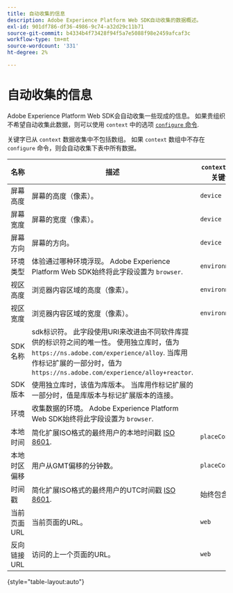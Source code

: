 ```yaml
---
title: 自动收集的信息
description: Adobe Experience Platform Web SDK自动收集的数据概述。
exl-id: 901df786-df36-4986-9c74-a32d29c11b71
source-git-commit: b4334b4f73428f94f5a7e5088f98e2459afcaf3c
workflow-type: tm+mt
source-wordcount: '331'
ht-degree: 2%

---
```


# 自动收集的信息

Adobe Experience Platform Web SDK会自动收集一些现成的信息。 如果贵组织不希望自动收集此数据，则可以使用 `context` 中的选项 [`configure` 命令](../fundamentals/configuring-the-sdk.md).

关键字已从 `context` 数据收集中不包括数组。 如果 `context` 数组中不存在 `configure` 命令，则会自动收集下表中所有数据。

| 名称 | 描述 | `context` 数组关键词 | XDM 路径 | 示例值 |
| --- | --- | --- | --- | --- |
| 屏幕高度 | 屏幕的高度（像素）。 | `device` | `events[].xdm.device.screenHeight` | `900` |
| 屏幕宽度 | 屏幕的宽度（像素）。 | `device` | `events[].xdm.device.screenWidth` | `1440` |
| 屏幕方向 | 屏幕的方向。 | `device` | `events[].xdm.device.screenOrientation` | `landscape` 或 `portrait` |
| 环境类型 | 体验通过哪种环境浮现。 Adobe Experience Platform Web SDK始终将此字段设置为 `browser`. | `environment` | `events[].xdm.environment.type` | `browser` |
| 视区高度 | 浏览器内容区域的高度（像素）。 | `environment` | `events[].xdm.environment.browserDetails.viewportHeight` | `679` |
| 视区宽度 | 浏览器内容区域的宽度（像素）。 | `environment` | `events[].xdm.environment.browserDetails.viewportWidth` | `642` |
| SDK名称 | sdk标识符。 此字段使用URI来改进由不同软件库提供的标识符之间的唯一性。 使用独立库时，值为 `https://ns.adobe.com/experience/alloy`. 当库用作标记扩展的一部分时，值为 `https://ns.adobe.com/experience/alloy+reactor`. | | `events[].xdm.implementationDetails.name` | `https://ns.adobe.com/experience/alloy` |
| SDK版本 | 使用独立库时，该值为库版本。 当库用作标记扩展的一部分时，值是库版本与标记扩展版本的连接。 | | `events[].xdm.implementationDetails.version` | `2.1.0+2.1.3` |
| 环境 | 收集数据的环境。 Adobe Experience Platform Web SDK始终将此字段设置为 `browser`. | | `events[].xdm.implementationDetails.environment` | `browser` |
| 本地时间 | 简化扩展ISO格式的最终用户的本地时间戳 [ISO 8601](https://datatracker.ietf.org/doc/html/rfc3339#section-5.6). | `placeContext` | `events[].xdm.placeContext.localTime` | `YYYY-08-07T15:47:17.129-07:00` |
| 本地时区偏移 | 用户从GMT偏移的分钟数。 | `placeContext` | `events[].xdm.placeContext.localTimezoneOffset` | `360` |
| 时间戳 | 简化扩展ISO格式的最终用户的UTC时间戳 [ISO 8601](https://datatracker.ietf.org/doc/html/rfc3339#section-5.6). | 始终包含 | `events[].xdm.timestamp` | `YYYY-08-07T22:47:17.129Z` |
| 当前页面URL | 当前页面的URL。 | `web` | `events[].xdm.web.webPageDetails.URL` | `https://example.com/index.html` |
| 反向链接URL | 访问的上一个页面的URL。 | `web` | `events[].xdm.web.webReferrer.URL` | `http://example.org/linkedpage.html` |

{style="table-layout:auto"}
